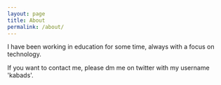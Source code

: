 ```yaml
---
layout: page
title: About
permalink: /about/
---
```

I have been working in education for some time, always with a focus on technology. 

If you want to contact me, please dm me on twitter with my username 'kabads'.
